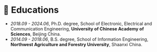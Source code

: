# 📖 Educations
- *2018.09 - 2024.06*, Ph.D. degree, School of Electronic, Electrical and Communication Engineering, **University of Chinese Academy of Sciences**, Beijing China. 
- *2014.09 - 2018.06*, B.S. degree, School of Information Engineering, **Northwest Agriculture and Forestry University**, Shaanxi China. 